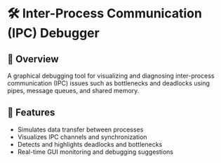 # 🛠️ Inter-Process Communication (IPC) Debugger

## 📌 Overview
A graphical debugging tool for visualizing and diagnosing inter-process communication (IPC) issues such as bottlenecks and deadlocks using pipes, message queues, and shared memory.

## 🎯 Features
- Simulates data transfer between processes
- Visualizes IPC channels and synchronization
- Detects and highlights deadlocks and bottlenecks
- Real-time GUI monitoring and debugging suggestions

